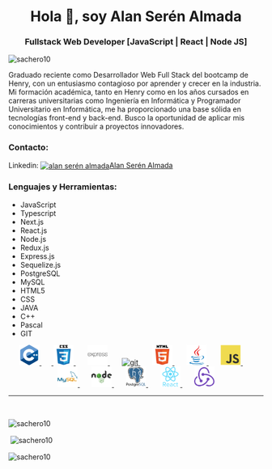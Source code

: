<h1 align="center">Hola 👋, soy Alan Serén Almada</h1>
<h3 align="center">Fullstack Web Developer [JavaScript | React | Node JS] </h3>

<p align="left"> <img src="https://komarev.com/ghpvc/?username=sachero10&label=Profile%20views&color=0e75b6&style=flat" alt="sachero10" /> </p>

<p>Graduado reciente como Desarrollador Web Full Stack del bootcamp de Henry, con un entusiasmo contagioso por aprender y crecer en la industria. Mi formación académica, tanto en Henry como en los años cursados en carreras universitarias como Ingeniería en Informática y Programador Universitario en Informática, me ha proporcionado una base sólida en tecnologías front-end y back-end. Busco la oportunidad de aplicar mis conocimientos y contribuir a proyectos innovadores.</p>

<h3 align="left">Contacto:</h3>
<p align="left">Linkedin: 
<a href="https://linkedin.com/in/alan serén almada" target="blank"><img align="center" src="https://raw.githubusercontent.com/rahuldkjain/github-profile-readme-generator/master/src/images/icons/Social/linked-in-alt.svg" alt="alan serén almada" height="20" width="30" />Alan Serén Almada</a>
</p>

<h3 align="left">Lenguajes y Herramientas:</h3>
<ul>
  <li>JavaScript</li>
  <li>Typescript</li>
  <li>Next.js</li>
  <li>React.js</li>
  <li>Node.js</li>
  <li>Redux.js</li>
  <li>Express.js</li>
  <li>Sequelize.js</li>
  <li>PostgreSQL</li>
  <li>MySQL</li>
  <li>HTML5</li>
  <li>CSS</li>
  <li>JAVA</li>
  <li>C++</li>
  <li>Pascal</li>
  <li>GIT</li>
</ul>
<p align="center"> <a href="https://www.w3schools.com/cpp/" target="_blank" rel="noreferrer"> <img src="https://raw.githubusercontent.com/devicons/devicon/master/icons/cplusplus/cplusplus-original.svg" alt="cplusplus" width="40" height="40"/> </a> &nbsp;&nbsp;&nbsp;&nbsp;&nbsp;<a href="https://www.w3schools.com/css/" target="_blank" rel="noreferrer"> <img src="https://raw.githubusercontent.com/devicons/devicon/master/icons/css3/css3-original-wordmark.svg" alt="css3" width="40" height="40"/> </a>&nbsp;&nbsp;&nbsp;&nbsp;&nbsp; <a href="https://expressjs.com" target="_blank" rel="noreferrer"> <img src="https://raw.githubusercontent.com/devicons/devicon/master/icons/express/express-original-wordmark.svg" alt="express" width="40" height="40"/> </a>&nbsp;&nbsp;&nbsp;&nbsp;&nbsp; <a href="https://git-scm.com/" target="_blank" rel="noreferrer"> <img src="https://www.vectorlogo.zone/logos/git-scm/git-scm-icon.svg" alt="git" width="40" height="40"/> </a>&nbsp;&nbsp;&nbsp;&nbsp;&nbsp; <a href="https://www.w3.org/html/" target="_blank" rel="noreferrer"> <img src="https://raw.githubusercontent.com/devicons/devicon/master/icons/html5/html5-original-wordmark.svg" alt="html5" width="40" height="40"/> </a>&nbsp;&nbsp;&nbsp;&nbsp;&nbsp; <a href="https://www.java.com" target="_blank" rel="noreferrer"> <img src="https://raw.githubusercontent.com/devicons/devicon/master/icons/java/java-original.svg" alt="java" width="40" height="40"/> </a>&nbsp;&nbsp;&nbsp;&nbsp;&nbsp; <a href="https://developer.mozilla.org/en-US/docs/Web/JavaScript" target="_blank" rel="noreferrer"> <img src="https://raw.githubusercontent.com/devicons/devicon/master/icons/javascript/javascript-original.svg" alt="javascript" width="40" height="40"/> </a>&nbsp;&nbsp;&nbsp;&nbsp;&nbsp; <a href="https://www.mysql.com/" target="_blank" rel="noreferrer"> <img src="https://raw.githubusercontent.com/devicons/devicon/master/icons/mysql/mysql-original-wordmark.svg" alt="mysql" width="40" height="40"/> </a>&nbsp;&nbsp;&nbsp;&nbsp;&nbsp; <a href="https://nodejs.org" target="_blank" rel="noreferrer"> <img src="https://raw.githubusercontent.com/devicons/devicon/master/icons/nodejs/nodejs-original-wordmark.svg" alt="nodejs" width="40" height="40"/> </a>&nbsp;&nbsp;&nbsp;&nbsp;&nbsp; <a href="https://www.postgresql.org" target="_blank" rel="noreferrer"> <img src="https://raw.githubusercontent.com/devicons/devicon/master/icons/postgresql/postgresql-original-wordmark.svg" alt="postgresql" width="40" height="40"/> </a>&nbsp;&nbsp;&nbsp;&nbsp;&nbsp; <a href="https://reactjs.org/" target="_blank" rel="noreferrer"> <img src="https://raw.githubusercontent.com/devicons/devicon/master/icons/react/react-original-wordmark.svg" alt="react" width="40" height="40"/> </a>&nbsp;&nbsp;&nbsp;&nbsp;&nbsp; <a href="https://redux.js.org" target="_blank" rel="noreferrer"> <img src="https://raw.githubusercontent.com/devicons/devicon/master/icons/redux/redux-original.svg" alt="redux" width="40" height="40"/> </a> </p>

<hr>
<br>

<p><img align="center" src="https://github-readme-stats.vercel.app/api/top-langs?username=sachero10&show_icons=true&locale=en&layout=compact" alt="sachero10" /></p>

<p>&nbsp;<img align="center" src="https://github-readme-stats.vercel.app/api?username=sachero10&show_icons=true&locale=en" alt="sachero10" /></p>

<p><img align="center" src="https://github-readme-streak-stats.herokuapp.com/?user=sachero10&" alt="sachero10" /></p>
